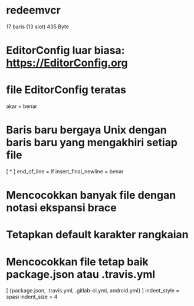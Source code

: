 # redeemvcr
17 baris (13 slot)  435 Byte
# EditorConfig luar biasa: https://EditorConfig.org

# file EditorConfig teratas
akar = benar

# Baris baru bergaya Unix dengan baris baru yang mengakhiri setiap file
[ * ]
end_of_line = lf
insert_final_newline = benar
# Mencocokkan banyak file dengan notasi ekspansi brace
# Tetapkan default karakter rangkaian

# Mencocokkan file tetap baik package.json atau .travis.yml
[ {package.json, .travis.yml, .gitlab-ci.yml, android.yml} ]
indent_style = spasi
indent_size = 4

